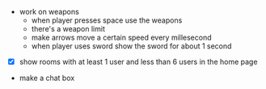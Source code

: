 - work on weapons
  - when player presses space use the weapons
  - there's a weapon limit
  - make arrows move a certain speed every millesecond
  - when player uses sword show the sword for about 1 second

- [x] show rooms with at least 1 user and less than 6 users in the home page

- make a chat box